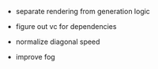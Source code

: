 - separate rendering from generation logic

- figure out vc for dependencies

- normalize diagonal speed
- improve fog
